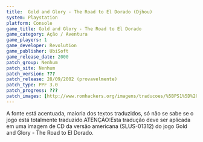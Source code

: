 ```yaml
---
title:  Gold and Glory - The Road to El Dorado (Djhou)
system: Playstation
platform: Console
game_title: Gold and Glory - The Road to El Dorado
game_category: Ação / Aventura
game_players: 1
game_developer: Revolution
game_publisher: UbiSoft
game_release_date: 2000
patch_group: Nenhum
patch_site: Nenhum
patch_version: ???
patch_release: 28/09/2002 (provavelmente)
patch_type: PPF 3.0
patch_progress: ???
patch_images: [http://www.romhackers.org/imagens/traducoes/%5BPS1%5D%20Gold%20and%20Glory%20-%20The%20Road%20to%20El%20Dorado%20-%20Djhou%20-%201.jpg,http://www.romhackers.org/imagens/traducoes/%5BPS1%5D%20Gold%20and%20Glory%20-%20The%20Road%20to%20El%20Dorado%20-%20Djhou%20-%202.jpg,http://www.romhackers.org/imagens/traducoes/%5BPS1%5D%20Gold%20and%20Glory%20-%20The%20Road%20to%20El%20Dorado%20-%20Djhou%20-%203.jpg]
---
```

A fonte está acentuada, maioria dos textos traduzidos, só não se sabe se o jogo está totalmente traduzido.ATENÇÃO:Esta tradução deve ser aplicada em uma imagem de CD da versão americana (SLUS-01312) do jogo Gold and Glory - The Road to El Dorado.